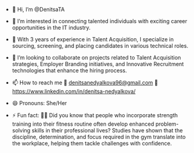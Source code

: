 - 👋 Hi, I’m @DenitsaTA
- 👀 I’m interested in connecting talented individuals with exciting career opportunities in the IT industry.
- 🌟 With 3 years of experience in Talent Acquisition, I specialize in sourcing, screening, and placing candidates in various technical roles.
- 💞️ I’m looking to collaborate on projects related to Talent Acquisition strategies, Employer Branding initiatives, and Innovative Recruitment technologies that enhance the hiring process.
- 📫 How to reach me
📧 denitsanedyalkova96@gmail.com
🔗 https://www.linkedin.com/in/denitsa-nedyalkova/

- 😄 Pronouns: She/Her
- ⚡ Fun fact:
  🏋️‍♀️ Did you know that people who incorporate strength training into their fitness routine often develop enhanced problem-solving skills in their professional lives?
Studies have shown that the discipline, determination, and focus required in the gym translate into the workplace, helping them tackle challenges with confidence.

<!---
DenitsaTA/DenitsaTA is a ✨ special ✨ repository because its `README.md` (this file) appears on your GitHub profile.
You can click the Preview link to take a look at your changes.
--->

